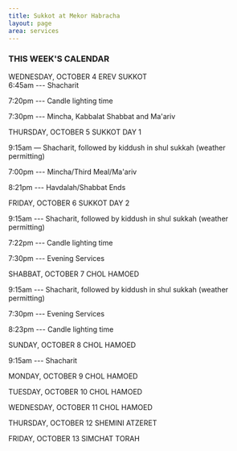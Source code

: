 ```yaml
---
title: Sukkot at Mekor Habracha
layout: page
area: services
---
```

### THIS WEEK'S CALENDAR

WEDNESDAY,  OCTOBER 4   EREV SUKKOT  
6:45am ---  Shacharit

7:20pm --- Candle lighting time

7:30pm ---  Mincha, Kabbalat Shabbat and Ma'ariv


THURSDAY, OCTOBER 5  SUKKOT DAY 1

9:15am — Shacharit, followed by kiddush in shul sukkah (weather permitting)

7:00pm --- Mincha/Third Meal/Ma'ariv

8:21pm --- Havdalah/Shabbat Ends


FRIDAY, OCTOBER 6  SUKKOT DAY 2

9:15am --- Shacharit, followed by kiddush in shul sukkah (weather permitting)

7:22pm --- Candle lighting time

7:30pm --- Evening Services


SHABBAT, OCTOBER 7  CHOL HAMOED   

9:15am --- Shacharit, followed by kiddush in shul sukkah (weather permitting)

7:30pm --- Evening Services

8:23pm --- Candle lighting time



SUNDAY, OCTOBER 8   CHOL HAMOED

9:15am --- Shacharit


MONDAY, OCTOBER 9  CHOL HAMOED

TUESDAY, OCTOBER 10  CHOL HAMOED

WEDNESDAY, OCTOBER 11  CHOL HAMOED

THURSDAY, OCTOBER 12  SHEMINI ATZERET

FRIDAY, OCTOBER 13  SIMCHAT TORAH














